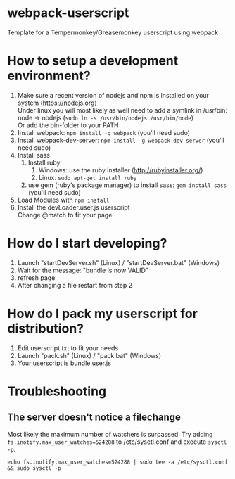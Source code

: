 # webpack-userscript
Template for a Tempermonkey/Greasemonkey userscript using webpack


How to setup a development environment?
=======================================

1. Make sure a recent version of nodejs and npm is installed on your system (https://nodejs.org)  
    Under linux you will most likely as well need to add a symlink in /usr/bin: node -> nodejs (`sudo ln -s /usr/bin/nodejs /usr/bin/node`)  
    Or add the bin-folder to your PATH
2. Install webpack: `npm install -g webpack` (you'll need sudo)
3. Install webpack-dev-server: `npm install -g webpack-dev-server` (you'll need sudo)
4. Install sass
    1. Install ruby
        1. Windows: use the ruby installer (http://rubyinstaller.org/)
        2. Linux: `sudo apt-get install ruby`
    2. use gem (ruby's package manager) to install sass: `gem install sass` (you'll need sudo)
5. Load Modules with `npm install`
6. Install the devLoader.user.js userscript  
    Change @match to fit your page

How do I start developing?
==========================

1. Launch "startDevServer.sh" (Linux) / "startDevServer.bat" (Windows)
2. Wait for the message: "bundle is now VALID"
3. refresh page
4. After changing a file restart from step 2

How do I pack my userscript for distribution?
=============================================

1. Edit userscript.txt to fit your needs
2. Launch "pack.sh" (Linux) / "pack.bat" (Windows)
3. Your userscript is bundle.user.js


Troubleshooting
===============

The server doesn't notice a filechange
--------------------------------------
Most likely the maximum number of watchers is surpassed.
Try adding `fs.inotify.max_user_watches=524288` to /etc/sysctl.conf and execute `sysctl -p`.
```
echo fs.inotify.max_user_watches=524288 | sudo tee -a /etc/sysctl.conf && sudo sysctl -p
```
